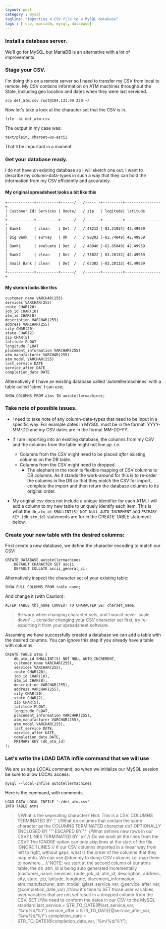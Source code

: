 ```yaml
---
layout: post
category : mysql
tagline: "Importing a CSV file to a MySQL database"
tags : [ csv, mariadb, mysql, database]
---
```


### Install a database server.
We'll go for MySQL but MariaDB is an alternative with a lot of improvements.

### Stage your CSV.
I'm doing this on a remote server so I need to transfer my CSV from local to remote. My CSV contains information on ATM machines throughout the State, including
geo location and dates when they were last serviced. 

`
scp det_atm.csv root@104.131.99.220:~/
`

Now let's take a look at the character set that the CSV is in.

`
file -bi det_atm.csv
`

The output in my case was:

`
text/plain; charset=us-ascii
`

That'll be important in a moment. 

### Get your database ready.

I do not have an existing database so I will sketch one out. I want to describe my column-data-types in such a way that they can hold the information from my CSV efficiently and accurately.

#### My original spreadsheet looks a bit like this

    +------------+----------+------/   /----- -+---------+----------------+
    | Customer Id| Services | Route/   / zip   | logitude| latitude       |
    +------------+----------+------/   /-------+---------+----------------+
    | Bank1      | clean    | Det  /   / 48212 |-83.21934| 42.49959       |
    | Big Bank   | survey   | Oh   /   / 98202 |-82.74849| 42.49959       |
    | Bank1      | evaluate | Det  /   / 48940 |-82.85849| 42.49959       |
    | Bank2      | clean    | Det  /   / 73822 |-83.20132| 42.49959       |
    | Small Bank | clean    | Det  /   / 67382 |-83.20132| 42.49959       |
    +------------+----------+------/   /-------+---------+----------------+


#### My sketch looks like this

    customer_name VARCHAR(255)
    services VARCHAR(255)
    route CHAR(20)
    job_id CHAR(10)
    atm_id CHAR(8)
    description VARCHAR(255)
    address VARCHAR(255)
    city CHAR(20)
    state CHAR(2)
    zip CHAR(5)
    latitude FLOAT
    longitude FLOAT
    placement_information VARCHAR(255)
    atm_manufacturer VARCHAR(255)
    atm_model VARCHAR(255)
    last_service DATE
    service_after DATE
    completion_date DATE

Alternatively if I have an existing database called 'autotellermachines' with a table called 'atms' I can use;

`
SHOW COLUMNS FROM atms IN autotellermachines;
`

### Take note of possible issues.
* I need to take note of any column-data-types that need to be input in a specific way. For example dates in MYSQL must be in the format: YYYY-MM-DD and my CSV dates are in the format MM-DD-YY. 

* If I am importing into an existing database, the columns from my CSV and the columns from the table might not line up. i.e.

    * Columns from the CSV might need to be placed *after* existing columns on the DB table.
    * Columns from the CSV might need to dropped.
        * The elephant in the room is flexible mapping of CSV columns to DB columns. As it stands the work-around for this is to re-order the columns in the DB so that they match the CSV for import, complete the import and then return the database columns to its original order.


* My original csv does not include a unique identifier for each ATM. I will add a column to my new table to uniquely identify each item. This is what the `db_atm_id SMALLINT(5) NOT NULL AUTO_INCREMENT` and `PRIMARY KEY (db_atm_id)` statements are for in the CREATE TABLE statement below.

### Create your new table with the desired columns:

First create a new database, we define the character encoding to match our CSV:

    CREATE DATABASE autotellermachines
        DEFAULT CHARACTER SET ascii
        DEFAULT COLLATE ascii_general_ci;

Alternatively inspect the character set of your existing table:

    SHOW FULL COLUMNS FROM table_name;

And change it (with Caution):

    ALTER TABLE tbl_name CONVERT TO CHARACTER SET charset_name;

> Be wary when changing character sets, and I would never 'scale down' ... consider changing your CSV character set first, try re-exporting it from your spreadsheet software. 

Assuming we have successfully created a database we can add a table with the desired columns. You can ignore this step if you already have a table with columns.

    CREATE TABLE atms (
        db_atm_id SMALLINT(5) NOT NULL AUTO_INCREMENT,
        customer_name VARCHAR(255),
        services VARCHAR(255),
        route CHAR(20),
        job_id CHAR(10),
        atm_id CHAR(8),
        description VARCHAR(255),
        address VARCHAR(255),
        city CHAR(20),
        state CHAR(2),
        zip CHAR(5),
        latitude FLOAT,
        longitude FLOAT,
        placement_information VARCHAR(255),
        atm_manufacturer VARCHAR(255),
        atm_model VARCHAR(255),
        last_service DATE,
        service_after DATE,
        completion_date DATE,
        PRIMARY KEY (db_atm_id)
    );

### Let's write the LOAD DATA infile command that we will use

We are using a LOCAL command, so when we initialize our MySQL session be sure to allow LOCAL access:

    mysql --local-infile autotellermachines

Here is the command, with comments.

    LOAD DATA LOCAL INFILE '~/det_atm.csv'
    INTO TABLE atms
> //What is the seperating character? Hint: This is a CSV.
        COLUMNS TERMINATED BY ','
> //What do columns that contain the same character as the COLUMNS TERMINATED character do? 
        OPTIONALLY ENCLOSED BY '"' 
        ESCAPED BY '"' 
> //What defines new rows in our CSV?
        LINES TERMINATED BY '\n' 
> // Do we want all the lines from the CSV? The IGNORE option can only skip lines at the start of the file.
        IGNORE 1 LINES
> // If our CSV columns imported in a linear way from left to right, without gaps,  what is the order of the columns that they map onto. We can use @dummy to dump CSV columns i.e. map them to nowhere...
> // NOTE: we start at the second column of our atms table, the db_atm_id is being auto generated incrementally
        (customer_name, services, route, job_id, atm_id, description, address, city, state, zip, latitude, longitude, placement_information, atm_manufacturer, atm_model, @last_service_var, @service_after_var, @completion_date_var)
> //Now it's time to SET those user variables, user variables that are not set result in a dropped column from the CSV.
    SET 
        //We need to conform the dates in our CSV to the MySQL standard
        last_service = STR_TO_DATE(@last_service_var, '%m/%d/%Y')
        service_after = STR_TO_DATE(@service_after_var, '%m/%d/%Y') 
        completion_date = STR_TO_DATE(@completion_date_var, '%m/%d/%Y');



